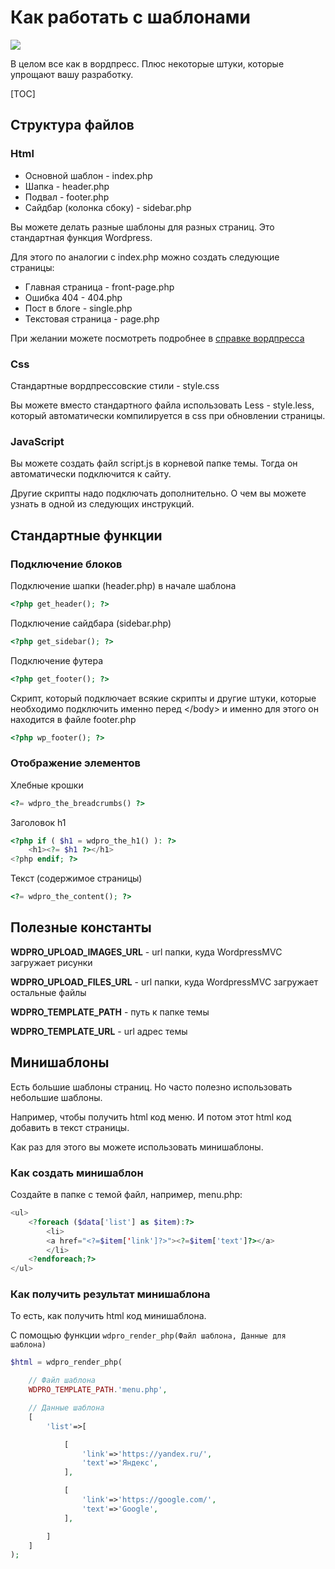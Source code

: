 # Как работать с шаблонами

[![](http://img.youtube.com/vi/yD7s5x5C_r8/0.jpg)](http://www.youtube.com/watch?v=yD7s5x5C_r8 "")



В целом все как в вордпресс. Плюс некоторые штуки, которые упрощают вашу разработку.

[TOC]

## Структура файлов

### Html

- Основной шаблон - index.php
- Шапка - header.php
- Подвал - footer.php
- Сайдбар (колонка сбоку) - sidebar.php

Вы можете делать разные шаблоны для разных страниц. Это стандартная функция Wordpress.

Для этого по аналогии с index.php можно создать следующие страницы:

* Главная страница - front-page.php
* Ошибка 404 - 404.php
* Пост в блоге - single.php
* Текстовая страница - page.php

При желании можете посмотреть подробнее в [справке вордпресса](https://codex.wordpress.org/Иерархия_шаблонов)

### Css

Стандартные вордпрессовские стили - style.css

Вы можете вместо стандартного файла использовать Less - style.less, который автоматически компилируется в css при обновлении страницы.

### JavaScript

Вы можете создать файл script.js в корневой папке темы. Тогда он автоматически подключится к сайту.

Другие скрипты надо подключать дополнительно. О чем вы можете узнать в одной из следующих инструкций.

## Стандартные функции

### Подключение блоков

Подключение шапки (header.php) в начале шаблона

```php
<?php get_header(); ?>
```

Подключение сайдбара (sidebar.php)

```php
<?php get_sidebar(); ?>
```

Подключение футера

```php
<?php get_footer(); ?>
```

Скрипт, который подключает всякие скрипты и другие штуки, которые необходимо подключить именно перед \</body\> и именно для этого он находится в файле footer.php

```php
<?php wp_footer(); ?>
```

### Отображение элементов

Хлебные крошки

```php
<?= wdpro_the_breadcrumbs() ?>
```

Заголовок h1

```php
<?php if ( $h1 = wdpro_the_h1() ): ?>
	<h1><?= $h1 ?></h1>
<?php endif; ?>
```

Текст (содержимое страницы)

```php
<?= wdpro_the_content(); ?>
```



## Полезные константы

**WDPRO_UPLOAD_IMAGES_URL** - url папки, куда WordpressMVC загружает рисунки

**WDPRO_UPLOAD_FILES_URL** - url папки, куда WordpressMVC загружает остальные файлы

**WDPRO_TEMPLATE_PATH** - путь к папке темы

**WDPRO_TEMPLATE_URL** - url адрес темы



## Минишаблоны

Есть большие шаблоны страниц. Но часто полезно использовать небольшие шаблоны.

Например, чтобы получить html код меню. И потом этот html код добавить в текст страницы.

Как раз для этого вы можете использовать минишаблоны.



### Как создать минишаблон

Создайте в папке с темой файл, например, menu.php:

```php
<ul>
    <?foreach ($data['list'] as $item):?>
        <li>
        <a href="<?=$item['link']?>"><?=$item['text']?></a>
        </li>
    <?endforeach;?>
</ul>
```



### Как получить результат минишаблона

То есть, как получить html код минишаблона.

С помощью функции `wdpro_render_php(Файл шаблона, Данные для шаблона)`

```php
$html = wdpro_render_php(

    // Файл шаблона
    WDPRO_TEMPLATE_PATH.'menu.php',

    // Данные шаблона
    [
        'list'=>[

            [
                'link'=>'https://yandex.ru/',
                'text'=>'Яндекс',
            ],

            [
                'link'=>'https://google.com/',
                'text'=>'Google',
            ],

        ]
    ]
);
```



